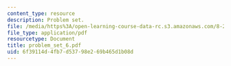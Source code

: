 ```yaml
---
content_type: resource
description: Problem set.
file: /media/https%3A/open-learning-course-data-rc.s3.amazonaws.com/8-231-physics-of-solids-i-fall-2006/6f39114d4fb7d53798e269b465d1b08d_problem_set_6.pdf
file_type: application/pdf
resourcetype: Document
title: problem_set_6.pdf
uid: 6f39114d-4fb7-d537-98e2-69b465d1b08d
---
```

